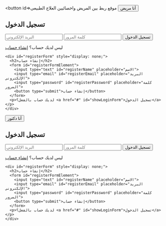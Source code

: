 <button id=>موقع ربط بين المريض واخصائيين العلاج الطبيعى</button>
<button id="patientButton">أنا مريض</button>
<html>
<head>
  <title>تسجيل الدخول / إنشاء حساب</title>
  <style>
    /* تصميم الواجهة */
  </style>
</head>
<body>
  <div class="container">
    <div id="loginForm">
      <h2>تسجيل الدخول</h2>
      <form id="loginFormElement">
        <input type="email" id="loginEmail" placeholder="البريد الإلكتروني">
        <input type="password" id="loginPassword" placeholder="كلمة المرور">
        <button type="submit">تسجيل الدخول</button>
      </form>
      <p>ليس لديك حساب؟ <a href="#" id="showRegisterForm">إنشاء حساب</a></p>
    </div>

    <div id="registerForm" style="display: none;">
      <h2>إنشاء حساب</h2>
      <form id="registerFormElement">
        <input type="text" id="registerName" placeholder="الاسم">
        <input type="email" id="registerEmail" placeholder="البريد الإلكتروني">
        <input type="password" id="registerPassword" placeholder="كلمة المرور">
        <button type="submit">إنشاء حساب</button>
      </form>
      <p>لديك حساب بالفعل؟ <a href="#" id="showLoginForm">تسجيل الدخول</a></p>
    </div>
  </div>

  <script>
    const showRegisterForm = document.getElementById('showRegisterForm');
    const showLoginForm = document.getElementById('showLoginForm');
    const loginForm = document.getElementById('loginForm');
    const registerForm = document.getElementById('registerForm');

    showRegisterForm.addEventListener('click', (event) => {
      event.preventDefault();
      loginForm.style.display = 'none';
      registerForm.style.display = 'block';
    });
  showLoginForm.addEventListener('click', (event) => {
      event.preventDefault();
      registerForm.style.display = 'none';
      loginForm.style.display = 'block';
    });
  </script>
</body>
</html>

<button id="patientButton">أنا دكتور</button>
<html>
<head>
  <title>تسجيل الدخول / إنشاء حساب</title>
  <style>
    /* تصميم الواجهة */
  </style>
</head>
<body>
  <div class="container">
    <div id="loginForm">
      <h2>تسجيل الدخول</h2>
      <form id="loginFormElement">
        <input type="email" id="loginEmail" placeholder="البريد الإلكتروني">
        <input type="password" id="loginPassword" placeholder="كلمة المرور">
        <button type="submit">تسجيل الدخول</button>
      </form>
      <p>ليس لديك حساب؟ <a href="#" id="showRegisterForm">إنشاء حساب</a></p>
    </div>

    <div id="registerForm" style="display: none;">
      <h2>إنشاء حساب</h2>
      <form id="registerFormElement">
        <input type="text" id="registerName" placeholder="الاسم">
        <input type="email" id="registerEmail" placeholder="البريد الإلكتروني">
        <input type="password" id="registerPassword" placeholder="كلمة المرور">
        <button type="submit">إنشاء حساب</button>
      </form>
      <p>لديك حساب بالفعل؟ <a href="#" id="showLoginForm">تسجيل الدخول</a></p>
    </div>
  </div>

  <script>
    const showRegisterForm = document.getElementById('showRegisterForm');
    const showLoginForm = document.getElementById('showLoginForm');
    const loginForm = document.getElementById('loginForm');
    const registerForm = document.getElementById('registerForm');

    showRegisterForm.addEventListener('click', (event) => {
      event.preventDefault();
      loginForm.style.display = 'none';
      registerForm.style.display = 'block';
    });
  showLoginForm.addEventListener('click', (event) => {
      event.preventDefault();
      registerForm.style.display = 'none';
      loginForm.style.display = 'block';
    });
  </script>
</body>
</html>
